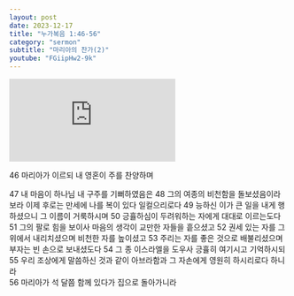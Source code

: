 ```yaml
---
layout: post
date: 2023-12-17
title: "누가복음 1:46-56"
category: "sermon"
subtitle: "마리아의 찬가(2)"
youtube: "FGiipHw2-9k"
---
```


<div class="youtube margin-large">
    <iframe src="https://www.youtube.com/embed/FGiipHw2-9k" title="YouTube video player" frameborder="0" allow="accelerometer; autoplay; clipboard-write; encrypted-media; gyroscope; picture-in-picture; web-share" allowfullscreen></iframe>
</div>

46 마리아가 이르되 내 영혼이 주를 찬양하며

47 내 마음이 하나님 내 구주를 기뻐하였음은
48 그의 여종의 비천함을 돌보셨음이라 보라 이제 후로는 만세에 나를 복이 있다 일컬으리로다
49 능하신 이가 큰 일을 내게 행하셨으니 그 이름이 거룩하시며
50 긍휼하심이 두려워하는 자에게 대대로 이르는도다  
51 그의 팔로 힘을 보이사 마음의 생각이 교만한 자들을 흩으셨고
52 권세 있는 자를 그 위에서 내리치셨으며 비천한 자를 높이셨고
53 주리는 자를 좋은 것으로 배불리셨으며 부자는 빈 손으로 보내셨도다
54 그 종 이스라엘을 도우사 긍휼히 여기시고 기억하시되
55 우리 조상에게 말씀하신 것과 같이 아브라함과 그 자손에게 영원히 하시리로다 하니라  
56 마리아가 석 달쯤 함께 있다가 집으로 돌아가니라